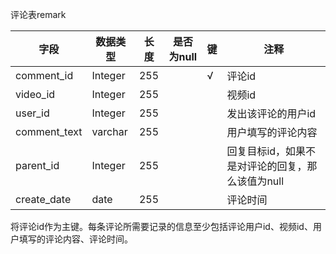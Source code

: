 评论表remark

| 字段         | 数据类型 | 长度 | 是否为null | 键   | 注释                                             |
| ------------ | -------- | ---- | ---------- | ---- | ------------------------------------------------ |
| comment_id   | Integer  | 255  |            | √    | 评论id                                           |
| video_id     | Integer  | 255  |            |      | 视频id                                           |
| user_id      | Integer  | 255  |            |      | 发出该评论的用户id                               |
| comment_text | varchar  | 255  |            |      | 用户填写的评论内容                               |
| parent_id    | Integer  | 255  |            |      | 回复目标id，如果不是对评论的回复，那么该值为null |
| create_date  | date     | 255  |            |      | 评论时间                                         |

将评论id作为主键。每条评论所需要记录的信息至少包括评论用户id、视频id、用户填写的评论内容、评论时间。






